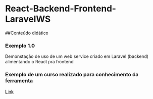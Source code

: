# React-Backend-Frontend-LaravelWS
##Conteúdo didático

### Exemplo 1.0
Demonstação de uso de um web service criado em Laravel (backend) alimentando o React pra frontend


### Exemplo de um curso realizado para conhecimento da ferramenta
<a href="http://novos-cientistas.blogspot.com/2018/07/reactjs-crud.html" target="_black">Link</a>
